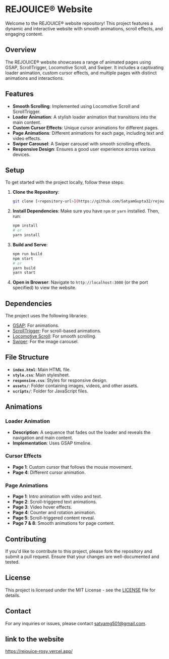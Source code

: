 ﻿# REJOUICE® Website

Welcome to the REJOUICE® website repository! This project features a dynamic and interactive website with smooth animations, scroll effects, and engaging content.

## Overview

The REJOUICE® website showcases a range of animated pages using GSAP, ScrollTrigger, Locomotive Scroll, and Swiper. It includes a captivating loader animation, custom cursor effects, and multiple pages with distinct animations and interactions.

## Features

- **Smooth Scrolling**: Implemented using Locomotive Scroll and ScrollTrigger.
- **Loader Animation**: A stylish loader animation that transitions into the main content.
- **Custom Cursor Effects**: Unique cursor animations for different pages.
- **Page Animations**: Different animations for each page, including text and video effects.
- **Swiper Carousel**: A Swiper carousel with smooth scrolling effects.
- **Responsive Design**: Ensures a good user experience across various devices.

## Setup

To get started with the project locally, follow these steps:

1. **Clone the Repository**:
    ```bash
    git clone [<repository-url>](https://github.com/SatyamGupta32/rejouice.git)
    ```

2. **Install Dependencies**:
    Make sure you have `npm` or `yarn` installed. Then, run:
    ```bash
    npm install
    # or
    yarn install
    ```

3. **Build and Serve**:
    ```bash
    npm run build
    npm start
    # or
    yarn build
    yarn start
    ```

4. **Open in Browser**:
    Navigate to `http://localhost:3000` (or the port specified) to view the website.

## Dependencies

The project uses the following libraries:

- [GSAP](https://greensock.com/gsap/): For animations.
- [ScrollTrigger](https://greensock.com/scrolltrigger/): For scroll-based animations.
- [Locomotive Scroll](https://locomotivemtl.github.io/locomotive-scroll/): For smooth scrolling.
- [Swiper](https://swiperjs.com/): For the image carousel.

## File Structure

- **`index.html`**: Main HTML file.
- **`style.css`**: Main stylesheet.
- **`responsive.css`**: Styles for responsive design.
- **`assets/`**: Folder containing images, videos, and other assets.
- **`scripts/`**: Folder for JavaScript files.

## Animations

### Loader Animation

- **Description**: A sequence that fades out the loader and reveals the navigation and main content.
- **Implementation**: Uses GSAP timeline.

### Cursor Effects

- **Page 1**: Custom cursor that follows the mouse movement.
- **Page 4**: Different cursor animation.

### Page Animations

- **Page 1**: Intro animation with video and text.
- **Page 2**: Scroll-triggered text animations.
- **Page 3**: Video hover effects.
- **Page 4**: Counter and rotation animation.
- **Page 5**: Scroll-triggered content reveal.
- **Page 7 & 8**: Smooth animations for page content.

## Contributing

If you'd like to contribute to this project, please fork the repository and submit a pull request. Ensure that your changes are well-documented and tested.

## License

This project is licensed under the MIT License - see the [LICENSE](LICENSE) file for details.

## Contact

For any inquiries or issues, please contact [satyamg501@gmail.com](mailto:your-email@example.com).

## link to the website
https://rejouice-rosy.vercel.app/
